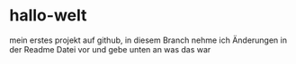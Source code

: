 # hallo-welt
mein erstes projekt auf github,
in diesem Branch nehme ich Änderungen in der Readme Datei vor und gebe unten an was das war
